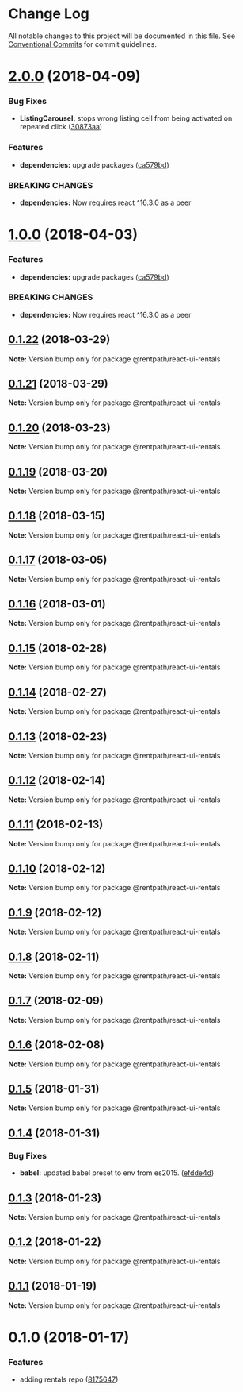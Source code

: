 # Change Log

All notable changes to this project will be documented in this file.
See [Conventional Commits](https://conventionalcommits.org) for commit guidelines.

<a name="2.0.0"></a>
# [2.0.0](https://github.com/rentpath/react-ui/compare/@rentpath/react-ui-rentals@0.1.22...@rentpath/react-ui-rentals@2.0.0) (2018-04-09)


### Bug Fixes

* **ListingCarousel:** stops wrong listing cell from being activated on repeated click ([30873aa](https://github.com/rentpath/react-ui/commit/30873aa))


### Features

* **dependencies:** upgrade packages ([ca579bd](https://github.com/rentpath/react-ui/commit/ca579bd))


### BREAKING CHANGES

* **dependencies:** Now requires react ^16.3.0 as a peer




<a name="1.0.0"></a>
# [1.0.0](https://github.com/rentpath/react-ui/compare/@rentpath/react-ui-rentals@0.1.22...@rentpath/react-ui-rentals@1.0.0) (2018-04-03)


### Features

* **dependencies:** upgrade packages ([ca579bd](https://github.com/rentpath/react-ui/commit/ca579bd))


### BREAKING CHANGES

* **dependencies:** Now requires react ^16.3.0 as a peer




<a name="0.1.22"></a>
## [0.1.22](https://github.com/rentpath/react-ui/compare/@rentpath/react-ui-rentals@0.1.21...@rentpath/react-ui-rentals@0.1.22) (2018-03-29)




**Note:** Version bump only for package @rentpath/react-ui-rentals

<a name="0.1.21"></a>
## [0.1.21](https://github.com/rentpath/react-ui/compare/@rentpath/react-ui-rentals@0.1.15...@rentpath/react-ui-rentals@0.1.21) (2018-03-29)




**Note:** Version bump only for package @rentpath/react-ui-rentals

<a name="0.1.20"></a>
## [0.1.20](https://github.com/rentpath/react-ui/compare/@rentpath/react-ui-rentals@0.1.15...@rentpath/react-ui-rentals@0.1.20) (2018-03-23)




**Note:** Version bump only for package @rentpath/react-ui-rentals

<a name="0.1.19"></a>
## [0.1.19](https://github.com/rentpath/react-ui/compare/@rentpath/react-ui-rentals@0.1.15...@rentpath/react-ui-rentals@0.1.19) (2018-03-20)




**Note:** Version bump only for package @rentpath/react-ui-rentals

<a name="0.1.18"></a>
## [0.1.18](https://github.com/rentpath/react-ui/compare/@rentpath/react-ui-rentals@0.1.15...@rentpath/react-ui-rentals@0.1.18) (2018-03-15)




**Note:** Version bump only for package @rentpath/react-ui-rentals

<a name="0.1.17"></a>
## [0.1.17](https://github.com/rentpath/react-ui/compare/@rentpath/react-ui-rentals@0.1.15...@rentpath/react-ui-rentals@0.1.17) (2018-03-05)




**Note:** Version bump only for package @rentpath/react-ui-rentals

<a name="0.1.16"></a>
## [0.1.16](https://github.com/rentpath/react-ui/compare/@rentpath/react-ui-rentals@0.1.15...@rentpath/react-ui-rentals@0.1.16) (2018-03-01)




**Note:** Version bump only for package @rentpath/react-ui-rentals

<a name="0.1.15"></a>
## [0.1.15](https://github.com/rentpath/react-ui/compare/@rentpath/react-ui-rentals@0.1.11...@rentpath/react-ui-rentals@0.1.15) (2018-02-28)




**Note:** Version bump only for package @rentpath/react-ui-rentals

<a name="0.1.14"></a>
## [0.1.14](https://github.com/rentpath/react-ui/compare/@rentpath/react-ui-rentals@0.1.12...@rentpath/react-ui-rentals@0.1.14) (2018-02-27)




**Note:** Version bump only for package @rentpath/react-ui-rentals

<a name="0.1.13"></a>
## [0.1.13](https://github.com/rentpath/react-ui/compare/@rentpath/react-ui-rentals@0.1.12...@rentpath/react-ui-rentals@0.1.13) (2018-02-23)




**Note:** Version bump only for package @rentpath/react-ui-rentals

<a name="0.1.12"></a>
## [0.1.12](https://github.com/rentpath/react-ui/compare/@rentpath/react-ui-rentals@0.1.11...@rentpath/react-ui-rentals@0.1.12) (2018-02-14)




**Note:** Version bump only for package @rentpath/react-ui-rentals

<a name="0.1.11"></a>
## [0.1.11](https://github.com/rentpath/react-ui/compare/@rentpath/react-ui-rentals@0.1.10...@rentpath/react-ui-rentals@0.1.11) (2018-02-13)




**Note:** Version bump only for package @rentpath/react-ui-rentals

<a name="0.1.10"></a>
## [0.1.10](https://github.com/rentpath/react-ui/compare/@rentpath/react-ui-rentals@0.1.9...@rentpath/react-ui-rentals@0.1.10) (2018-02-12)




**Note:** Version bump only for package @rentpath/react-ui-rentals

<a name="0.1.9"></a>
## [0.1.9](https://github.com/rentpath/react-ui/compare/@rentpath/react-ui-rentals@0.1.5...@rentpath/react-ui-rentals@0.1.9) (2018-02-12)




**Note:** Version bump only for package @rentpath/react-ui-rentals

<a name="0.1.8"></a>
## [0.1.8](https://github.com/rentpath/react-ui/compare/@rentpath/react-ui-rentals@0.1.7...@rentpath/react-ui-rentals@0.1.8) (2018-02-11)




**Note:** Version bump only for package @rentpath/react-ui-rentals

<a name="0.1.7"></a>
## [0.1.7](https://github.com/rentpath/react-ui/compare/@rentpath/react-ui-rentals@0.1.5...@rentpath/react-ui-rentals@0.1.7) (2018-02-09)




**Note:** Version bump only for package @rentpath/react-ui-rentals

<a name="0.1.6"></a>
## [0.1.6](https://github.com/rentpath/react-ui/compare/@rentpath/react-ui-rentals@0.1.5...@rentpath/react-ui-rentals@0.1.6) (2018-02-08)




**Note:** Version bump only for package @rentpath/react-ui-rentals

<a name="0.1.5"></a>
## [0.1.5](https://github.com/rentpath/react-ui/compare/@rentpath/react-ui-rentals@0.1.4...@rentpath/react-ui-rentals@0.1.5) (2018-01-31)




**Note:** Version bump only for package @rentpath/react-ui-rentals

<a name="0.1.4"></a>
## [0.1.4](https://github.com/rentpath/react-ui/compare/@rentpath/react-ui-rentals@0.1.3...@rentpath/react-ui-rentals@0.1.4) (2018-01-31)


### Bug Fixes

* **babel:** updated babel preset to env from es2015. ([efdde4d](https://github.com/rentpath/react-ui/commit/efdde4d))




<a name="0.1.3"></a>
## [0.1.3](https://github.com/rentpath/react-ui/compare/@rentpath/react-ui-rentals@0.1.2...@rentpath/react-ui-rentals@0.1.3) (2018-01-23)




**Note:** Version bump only for package @rentpath/react-ui-rentals

<a name="0.1.2"></a>
## [0.1.2](https://github.com/rentpath/react-ui/compare/@rentpath/react-ui-rentals@0.1.1...@rentpath/react-ui-rentals@0.1.2) (2018-01-22)




**Note:** Version bump only for package @rentpath/react-ui-rentals

<a name="0.1.1"></a>
## [0.1.1](https://github.com/rentpath/react-ui/compare/@rentpath/react-ui-rentals@0.1.0...@rentpath/react-ui-rentals@0.1.1) (2018-01-19)




**Note:** Version bump only for package @rentpath/react-ui-rentals

<a name="0.1.0"></a>
# 0.1.0 (2018-01-17)


### Features

* adding rentals repo ([8175647](https://github.com/rentpath/react-ui/commit/8175647))
